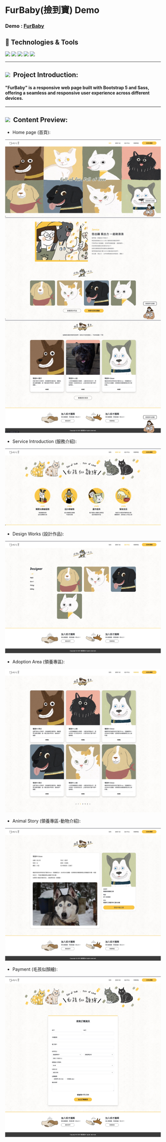 # FurBaby(撿到寶) Demo
 
### Demo : [FurBaby](https://chrisluo5311.github.io/FurBaby/index.html)

<h2> 🔧 Technologies & Tools </h2>
<div>
   <img src="https://img.shields.io/badge/Bootstrap-563D7C?style=for-the-badge&logo=bootstrap&logoColor=white" />
   <img src="https://img.shields.io/badge/Sass-CC6699?style=for-the-badge&logo=sass&logoColor=white"/>
   <img src="https://img.shields.io/badge/HTML5-E34F26?style=for-the-badge&logo=html5&logoColor=white"/>
   <img src="https://img.shields.io/badge/CSS3-1572B6?style=for-the-badge&logo=css3&logoColor=white"/>
   <img src="https://img.shields.io/badge/JavaScript-F7DF1E?style=for-the-badge&logo=javascript&logoColor=black"/>
</div>
 
 ---

 <h2 ><img src="https://img.icons8.com/office/20/000000/training.png"/> &nbspProject Introduction: </h2>

 #### "FurBaby" is a responsive web page built with Bootstrap 5 and Sass, offering a seamless and responsive user experience across different devices.

 ---

 <h2 ><img src="https://img.icons8.com/?size=20&id=33830&format=png&color=38B7BD"/> &nbspContent Preview: </h2>

- Home page (首頁):
 <img src="https://github.com/chrisluo5311/FurBaby/blob/master/images/screenshots/home1.jpg"/>
 <img src="https://github.com/chrisluo5311/FurBaby/blob/master/images/screenshots/home2.jpg"/>
 <img src="https://github.com/chrisluo5311/FurBaby/blob/master/images/screenshots/home3.jpg"/>

- Service Introduction (服務介紹):
 <img src="https://github.com/chrisluo5311/FurBaby/blob/master/images/screenshots/service.jpg"/>

- Design Works (設計作品):
 <img src="https://github.com/chrisluo5311/FurBaby/blob/master/images/screenshots/designWorks.jpg" />

- Adoption Area (領養專區):
 <img src="https://github.com/chrisluo5311/FurBaby/blob/master/images/screenshots/adoptArea.jpg" />

- Animal Story (領養專區-動物介紹):
 <img src="https://github.com/chrisluo5311/FurBaby/blob/master/images/screenshots/story.jpg" />

- Payment (毛孩似顏繪):
 <img src="https://github.com/chrisluo5311/FurBaby/blob/master/images/screenshots/payment.jpg" />

